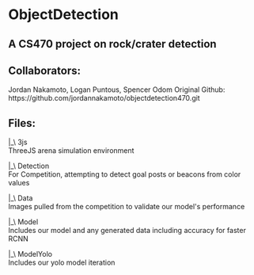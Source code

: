 # ObjectDetection
## A CS470 project on rock/crater detection

<h2>Collaborators:</h2>
Jordan Nakamoto, Logan Puntous, Spencer Odom  
Original Github: https://github.com/jordannakamoto/objectdetection470.git  

<h2>Files:</h2>

|_\ 3js  
ThreeJS arena simulation environment  
  
|_\ Detection  
For Competition, attempting to detect goal posts or beacons from color values  
  
|_\ Data  
Images pulled from the competition to validate our model's performance

|_\ Model  
Includes our model and any generated data including accuracy for faster RCNN

|_\ ModelYolo  
Includes our yolo model iteration
